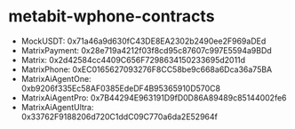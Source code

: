 # metabit-wphone-contracts
* MockUSDT: 0x71a46a9d630fC43DE8EA2302b2490ee2F969aDEd
* MatrixPayment: 0x28e719a4212f03f8cd95c87607c997E5594a9BDd
* Matrix: 0x2d42584cc4409C656F7298634150233695d2011d
* MatrixPhone: 0xEC0165627093276F8CC58be9c668a6Dca36a75BA
* MatrixAiAgentOne: 0xb9206f335Ec58AF0385EdeDF4B95365910D570C8
* MatrixAiAgentPro: 0x7B44294E963191D9fD0D86A89489c85144002fe6
* MatrixAiAgentUltra: 0x33762F9188206d720C1ddC09C770a6da2E52964f